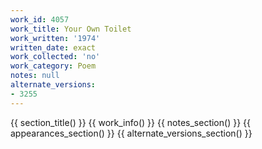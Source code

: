 ```yaml
---
work_id: 4057
work_title: Your Own Toilet
work_written: '1974'
written_date: exact
work_collected: 'no'
work_category: Poem
notes: null
alternate_versions:
- 3255
---
```


{{ section_title() }}
{{ work_info() }}
{{ notes_section() }}
{{ appearances_section() }}
{{ alternate_versions_section() }}